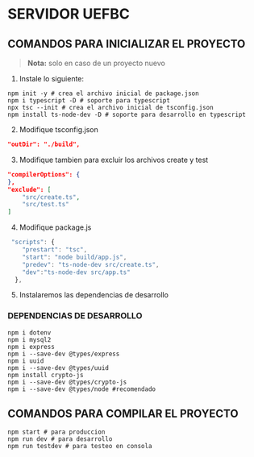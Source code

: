 
# SERVIDOR UEFBC

## COMANDOS PARA INICIALIZAR EL PROYECTO
> **Nota:** solo en caso de un proyecto nuevo 

1. Instale lo siguiente:
```shell
npm init -y # crea el archivo inicial de package.json
npm i typescript -D # soporte para typescript
npx tsc --init # crea el archivo inicial de tsconfig.json 
npm install ts-node-dev -D # soporte para desarrollo en typescript
```
2. Modifique tsconfig.json
```json
"outDir": "./build", 
```
3. Modifique tambien para excluir los archivos create y test 
```json
"compilerOptions": {
},
"exclude": [
    "src/create.ts",
    "src/test.ts"
]
```
4. Modifique package.js
```js
 "scripts": {
    "prestart": "tsc",
    "start": "node build/app.js",
    "predev": "ts-node-dev src/create.ts",
    "dev":"ts-node-dev src/app.ts"
  },
  ```
5. Instalaremos las dependencias de desarrollo

### DEPENDENCIAS DE DESARROLLO
```shell
npm i dotenv  
npm i mysql2
npm i express
npm i --save-dev @types/express
npm i uuid
npm i --save-dev @types/uuid
npm install crypto-js
npm i --save-dev @types/crypto-js
npm i --save-dev @types/node #recomendado
```
## COMANDOS PARA COMPILAR EL PROYECTO

```shell
npm start # para produccion
npm run dev # para desarrollo
npm run testdev # para testeo en consola

```